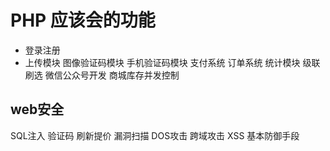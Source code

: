 # PHP 应该会的功能
* 登录注册
* 上传模块
  图像验证码模块
  手机验证码模块
  支付系统
  订单系统
  统计模块
  级联刷选
  微信公众号开发
  商城库存并发控制
  
  

## web安全
  SQL注入
  验证码
  刷新提价
  漏洞扫描
  DOS攻击
  跨域攻击
  XSS
  基本防御手段